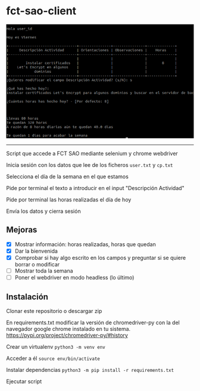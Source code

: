 # fct-sao-client

![Screenshot](screenshot.png)

---

Script que accede a FCT SAO mediante selenium y chrome webdriver

Inicia sesión con los datos que lee de los ficheros `user.txt` y `cp.txt`

Selecciona el día de la semana en el que estamos

Pide por terminal el texto a introducir en el input "Descripción Actividad"

Pide por terminal las horas realizadas el día de hoy

Envía los datos y cierra sesión

## Mejoras

- [x] Mostrar información: horas realizadas, horas que quedan
- [x] Dar la bienvenida
- [x] Comprobar si hay algo escrito en los campos y preguntar si se quiere borrar o modificar
- [ ] Mostrar toda la semana
- [ ] Poner el webdriver en modo headless (lo último)

## Instalación

Clonar este repositorio o descargar zip

En requirements.txt modificar la versión de chromedriver-py con la del navegador google chrome instalado en tu sistema.
https://pypi.org/project/chromedriver-py/#history

Crear un virtualenv `python3 -m venv env`

Acceder a él `source env/bin/activate`

Instalar dependencias `python3 -m pip install -r requirements.txt`

Ejecutar script
